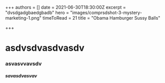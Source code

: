 +++
authors = []
date = 2021-06-30T18:30:00Z
excerpt = "dvsdgadgbaedgbadb"
hero = "images/comprsdshot-3-mystery-marketing-1.png"
timeToRead = 21
title = "Obama Hamburger Sussy Balls"

+++
# asdvsdvasdvasdv

### asvasvvavsdv

##### savasdvasvav